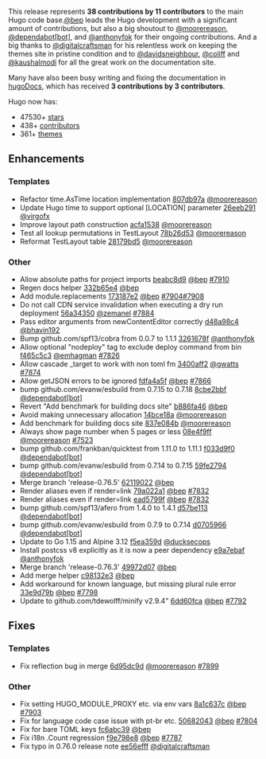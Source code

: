 This release represents **38 contributions by 11 contributors** to the main Hugo code base.[@bep](https://github.com/bep) leads the Hugo development with a significant amount of contributions, but also a big shoutout to [@moorereason](https://github.com/moorereason), [@dependabot[bot]](https://github.com/apps/dependabot), and [@anthonyfok](https://github.com/anthonyfok) for their ongoing contributions.
And a big thanks to [@digitalcraftsman](https://github.com/digitalcraftsman) for his relentless work on keeping the themes site in pristine condition and to [@davidsneighbour](https://github.com/davidsneighbour), [@coliff](https://github.com/coliff) and [@kaushalmodi](https://github.com/kaushalmodi) for all the great work on the documentation site.

Many have also been busy writing and fixing the documentation in [hugoDocs](https://github.com/gohugoio/hugoDocs), 
which has received **3 contributions by 3 contributors**.

Hugo now has:

* 47530+ [stars](https://github.com/gohugoio/hugo/stargazers)
* 438+ [contributors](https://github.com/gohugoio/hugo/graphs/contributors)
* 361+ [themes](http://themes.gohugo.io/)

## Enhancements

### Templates

* Refactor time.AsTime location implementation [807db97a](https://github.com/gohugoio/hugo/commit/807db97af83ff61b022cbc8af80b9dc9cdb8dd43) [@moorereason](https://github.com/moorereason) 
* Update Hugo time to support optional [LOCATION] parameter [26eeb291](https://github.com/gohugoio/hugo/commit/26eeb2914720929d2d778f14d6a4bf737014e9e3) [@virgofx](https://github.com/virgofx) 
* Improve layout path construction [acfa1538](https://github.com/gohugoio/hugo/commit/acfa153863d6ff2acf17ffb4395e05d102229905) [@moorereason](https://github.com/moorereason) 
* Test all lookup permutations in TestLayout [78b26d53](https://github.com/gohugoio/hugo/commit/78b26d538c716d463b30c23de7df5eaa4d5504fd) [@moorereason](https://github.com/moorereason) 
* Reformat TestLayout table [28179bd5](https://github.com/gohugoio/hugo/commit/28179bd55619847f46ca0ffd316ef52fc9c96f1e) [@moorereason](https://github.com/moorereason) 

### Other

* Allow absolute paths for project imports [beabc8d9](https://github.com/gohugoio/hugo/commit/beabc8d998249ecc5dd522d696dc6233a29131c2) [@bep](https://github.com/bep) [#7910](https://github.com/gohugoio/hugo/issues/7910)
* Regen docs helper [332b65e4](https://github.com/gohugoio/hugo/commit/332b65e4ccb6ac0d606de2a1b23f5189c72542be) [@bep](https://github.com/bep) 
* Add module.replacements [173187e2](https://github.com/gohugoio/hugo/commit/173187e2633f3fc037c83e1e3de2902ae3c93b92) [@bep](https://github.com/bep) [#7904](https://github.com/gohugoio/hugo/issues/7904)[#7908](https://github.com/gohugoio/hugo/issues/7908)
* Do not call CDN service invalidation when executing a dry run deployment [56a34350](https://github.com/gohugoio/hugo/commit/56a343507ca28254edb891bc1c21b6c8ca017982) [@zemanel](https://github.com/zemanel) [#7884](https://github.com/gohugoio/hugo/issues/7884)
* Pass editor arguments from newContentEditor correctly [d48a98c4](https://github.com/gohugoio/hugo/commit/d48a98c477a818d28008d9771050d2681e63e880) [@bhavin192](https://github.com/bhavin192) 
* Bump github.com/spf13/cobra from 0.0.7 to 1.1.1 [3261678f](https://github.com/gohugoio/hugo/commit/3261678f63fd66810db77ccaf9a0c0e426be5380) [@anthonyfok](https://github.com/anthonyfok) 
* Allow optional "nodeploy" tag to exclude deploy command from bin [f465c5c3](https://github.com/gohugoio/hugo/commit/f465c5c3079261eb7fa513e2d2793851b9c52b83) [@emhagman](https://github.com/emhagman) [#7826](https://github.com/gohugoio/hugo/issues/7826)
* Allow cascade _target to work with non toml fm [3400aff2](https://github.com/gohugoio/hugo/commit/3400aff2588cbf9dd4629c05537d16b019d0fdf5) [@gwatts](https://github.com/gwatts) [#7874](https://github.com/gohugoio/hugo/issues/7874)
* Allow getJSON errors to be ignored [fdfa4a5f](https://github.com/gohugoio/hugo/commit/fdfa4a5fe62232f65f1dd8d6fe0c500374228788) [@bep](https://github.com/bep) [#7866](https://github.com/gohugoio/hugo/issues/7866)
* bump github.com/evanw/esbuild from 0.7.15 to 0.7.18 [8cbe2bbf](https://github.com/gohugoio/hugo/commit/8cbe2bbfad6aa4de267921e24e166d4addf47040) [@dependabot[bot]](https://github.com/apps/dependabot) 
* Revert "Add benchmark for building docs site" [b886fa46](https://github.com/gohugoio/hugo/commit/b886fa46bb92916152476cfac45c7a5ee5e5820a) [@bep](https://github.com/bep) 
* Avoid making unnecessary allocation [14bce18a](https://github.com/gohugoio/hugo/commit/14bce18a6c5aca8cb3e70a74d5045ca8b2358fee) [@moorereason](https://github.com/moorereason) 
* Add benchmark for building docs site [837e084b](https://github.com/gohugoio/hugo/commit/837e084bbe53e9e2e6cd471d2a3daf273a874d92) [@moorereason](https://github.com/moorereason) 
* Always show page number when 5 pages or less [08e4f9ff](https://github.com/gohugoio/hugo/commit/08e4f9ff9cc448d5fea9b8a62a23aed8aad0d047) [@moorereason](https://github.com/moorereason) [#7523](https://github.com/gohugoio/hugo/issues/7523)
* bump github.com/frankban/quicktest from 1.11.0 to 1.11.1 [f033d9f0](https://github.com/gohugoio/hugo/commit/f033d9f01d13d8cd08205ccfaa09919ed15dca77) [@dependabot[bot]](https://github.com/apps/dependabot) 
* bump github.com/evanw/esbuild from 0.7.14 to 0.7.15 [59fe2794](https://github.com/gohugoio/hugo/commit/59fe279424c66ac6a89cafee01a5b2e34dbcc1fb) [@dependabot[bot]](https://github.com/apps/dependabot) 
* Merge branch 'release-0.76.5' [62119022](https://github.com/gohugoio/hugo/commit/62119022d1be41e423ef3bcf467a671ce6c4f7dd) [@bep](https://github.com/bep) 
* Render aliases even if render=link [79a022a1](https://github.com/gohugoio/hugo/commit/79a022a15c5f39b8ae87a94665f14bf1797b605c) [@bep](https://github.com/bep) [#7832](https://github.com/gohugoio/hugo/issues/7832)
* Render aliases even if render=link [ead5799f](https://github.com/gohugoio/hugo/commit/ead5799f7ea837fb2ca1879a6d37ba364e53827f) [@bep](https://github.com/bep) [#7832](https://github.com/gohugoio/hugo/issues/7832)
* bump github.com/spf13/afero from 1.4.0 to 1.4.1 [d57be113](https://github.com/gohugoio/hugo/commit/d57be113243be4b76310d4476fbb7525d1452658) [@dependabot[bot]](https://github.com/apps/dependabot) 
* bump github.com/evanw/esbuild from 0.7.9 to 0.7.14 [d0705966](https://github.com/gohugoio/hugo/commit/d070596694a3edbf42fc315bb326505aa39fce90) [@dependabot[bot]](https://github.com/apps/dependabot) 
* Update to Go 1.15 and Alpine 3.12 [f5ea359d](https://github.com/gohugoio/hugo/commit/f5ea359dd34bf59a2944f1d9667838202af13c93) [@ducksecops](https://github.com/ducksecops) 
* Install postcss v8 explicitly as it is now a peer dependency [e9a7ebaf](https://github.com/gohugoio/hugo/commit/e9a7ebaf67a63ffe5e64c3b3aaefe66feb7f1868) [@anthonyfok](https://github.com/anthonyfok) 
* Merge branch 'release-0.76.3' [49972d07](https://github.com/gohugoio/hugo/commit/49972d07925604fea45afe1ace7b5dcc6efc30bf) [@bep](https://github.com/bep) 
* Add merge helper [c98132e3](https://github.com/gohugoio/hugo/commit/c98132e30e01a9638e61bd888c769d30e4e43ad5) [@bep](https://github.com/bep) 
* Add workaround for known language, but missing plural rule error [33e9d79b](https://github.com/gohugoio/hugo/commit/33e9d79b78b32d0cc19693ab3c29ba9941d80f8f) [@bep](https://github.com/bep) [#7798](https://github.com/gohugoio/hugo/issues/7798)
* Update to  github.com/tdewolff/minify v2.9.4" [6dd60fca](https://github.com/gohugoio/hugo/commit/6dd60fca73ff96b48064bb8c6586631a2370ffc6) [@bep](https://github.com/bep) [#7792](https://github.com/gohugoio/hugo/issues/7792)

## Fixes

### Templates

* Fix reflection bug in merge [6d95dc9d](https://github.com/gohugoio/hugo/commit/6d95dc9d74681cba53b46e79c6e1d58d27fcdfb0) [@moorereason](https://github.com/moorereason) [#7899](https://github.com/gohugoio/hugo/issues/7899)

### Other

* Fix setting HUGO_MODULE_PROXY etc. via env vars [8a1c637c](https://github.com/gohugoio/hugo/commit/8a1c637c4494751046142e0ef345fce38fc1431b) [@bep](https://github.com/bep) [#7903](https://github.com/gohugoio/hugo/issues/7903)
* Fix for language code case issue with pt-br etc. [50682043](https://github.com/gohugoio/hugo/commit/506820435cacb39ce7bb1835f46a15e913b95828) [@bep](https://github.com/bep) [#7804](https://github.com/gohugoio/hugo/issues/7804)
* Fix for bare TOML keys [fc6abc39](https://github.com/gohugoio/hugo/commit/fc6abc39c75c152780151c35bc95b12bee01b09c) [@bep](https://github.com/bep) 
* Fix i18n .Count regression [f9e798e8](https://github.com/gohugoio/hugo/commit/f9e798e8c4234bd60277e3cb10663ba254d4ecb7) [@bep](https://github.com/bep) [#7787](https://github.com/gohugoio/hugo/issues/7787)
* Fix typo in 0.76.0 release note [ee56efff](https://github.com/gohugoio/hugo/commit/ee56efffcb3f81120b0d3e0297b4fb5966124354) [@digitalcraftsman](https://github.com/digitalcraftsman) 






